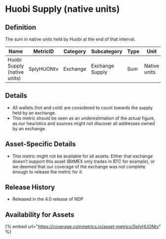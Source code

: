 # Huobi Supply (native units)

## Definition

The sum in native units held by Huobi at the end of that interval.

| Name                        | MetricID   | Category | Subcategory     | Type | Unit         | Interval |
| --------------------------- | ---------- | -------- | --------------- | ---- | ------------ | -------- |
| Huobi Supply (native units) | SplyHUONtv | Exchange | Exchange Supply | Sum  | Native units | 1 day    |

## Details

* All wallets (hot and cold) are considered to count towards the supply held by an exchange.
* This metric should be seen as an underestimation of the actual figure, as our heuristics and sources might not discover all addresses owned by an exchange.

## Asset-Specific Details

* This metric might not be available for all assets. Either that exchange doesn’t support this asset (BitMEX only trades in BTC for example), or we deemed that our coverage of the exchange was not complete enough to release the metric for it.

## Release History

* Released in the 4.0 release of NDP

## Availability for Assets

{% embed url="https://coverage.coinmetrics.io/asset-metrics/SplyHUONtv" %}

